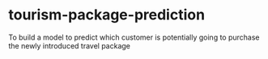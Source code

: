 # tourism-package-prediction
To build a model to predict which customer is potentially going to purchase the newly introduced travel package
